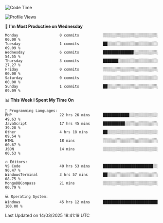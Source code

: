 <!--START_SECTION:waka-->
![Code Time](http://img.shields.io/badge/Code%20Time-4%2C354%20hrs%2055%20mins-blue)

![Profile Views](http://img.shields.io/badge/Profile%20Views-0-blue)

📅 **I'm Most Productive on Wednesday** 

```text
Monday                   0 commits           ░░░░░░░░░░░░░░░░░░░░░░░░░   00.00 % 
Tuesday                  1 commits           ██░░░░░░░░░░░░░░░░░░░░░░░   09.09 % 
Wednesday                6 commits           ██████████████░░░░░░░░░░░   54.55 % 
Thursday                 3 commits           ███████░░░░░░░░░░░░░░░░░░   27.27 % 
Friday                   0 commits           ░░░░░░░░░░░░░░░░░░░░░░░░░   00.00 % 
Saturday                 0 commits           ░░░░░░░░░░░░░░░░░░░░░░░░░   00.00 % 
Sunday                   1 commits           ██░░░░░░░░░░░░░░░░░░░░░░░   09.09 % 
```


📊 **This Week I Spent My Time On** 

```text
💬 Programming Languages: 
PHP                      22 hrs 26 mins      ████████████░░░░░░░░░░░░░   49.63 % 
JavaScript               17 hrs 45 mins      ██████████░░░░░░░░░░░░░░░   39.28 % 
Other                    4 hrs 18 mins       ██░░░░░░░░░░░░░░░░░░░░░░░   09.54 % 
HTML                     18 mins             ░░░░░░░░░░░░░░░░░░░░░░░░░   00.67 % 
JSON                     14 mins             ░░░░░░░░░░░░░░░░░░░░░░░░░   00.53 % 

🔥 Editors: 
VS Code                  40 hrs 53 mins      ███████████████████████░░   90.47 % 
WindowsTerminal          3 hrs 57 mins       ██░░░░░░░░░░░░░░░░░░░░░░░   08.75 % 
MongoDBCompass           21 mins             ░░░░░░░░░░░░░░░░░░░░░░░░░   00.79 % 

💻 Operating System: 
Windows                  45 hrs 12 mins      █████████████████████████   100.00 % 
```


 Last Updated on 14/03/2025 18:41:19 UTC
<!--END_SECTION:waka-->
